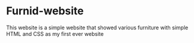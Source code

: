 # Furnid-website
This website is a simple website that showed various furniture with simple HTML and CSS as my first ever website
